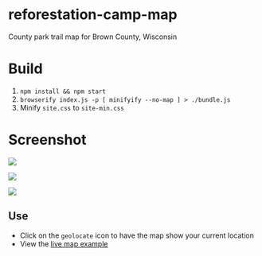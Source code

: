 # reforestation-camp-map
County park trail map for Brown County, Wisconsin 

# Build

1. `npm install && npm start`
2. `browserify index.js -p [ minifyify --no-map ] > ./bundle.js`
3. Minify `site.css` to `site-min.css`

# Screenshot

![](https://cl.ly/0a2K081O3y2J/download/Screen%20Recording%202016-12-25%20at%2009.04%20PM.gif)

![](https://cl.ly/370S2V0f0l38/download/Image%202016-12-25%20at%209.03.36%20PM.png)

![](https://cl.ly/3W1N1y2u1p0E/download/Image%202016-12-27%20at%208.02.37%20PM.png)


## Use

* Click on the `geolocate` icon to have the map show your current location
* View the [live map example](https://bl.ocks.org/ryanbaumann/raw/8fee54a62b06b872ca7ac39e1f63ddc6/afead12f4b1dfdb9b0e1f66e86496a759ffaaf4a/#13/44.6667/-88.0813)

